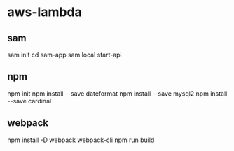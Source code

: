 # aws-lambda

## sam

sam init
cd sam-app
sam local start-api

## npm

npm init
npm install --save dateformat
npm install --save mysql2
npm install --save cardinal

## webpack

npm install -D webpack webpack-cli
npm run build
